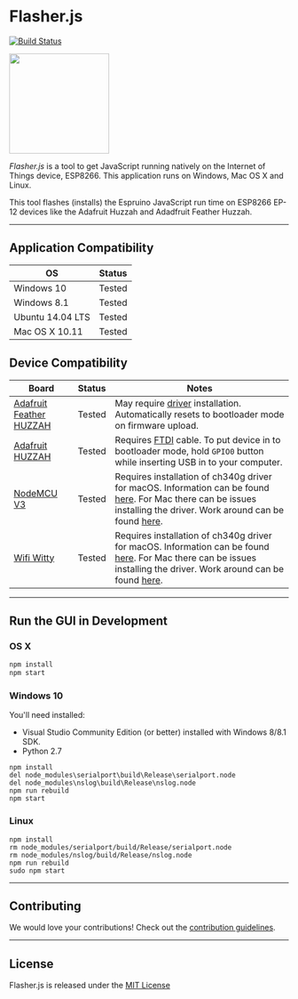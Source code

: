 # Flasher.js
[![Build Status](https://api.travis-ci.org/thingsSDK/flasher.js.svg)](https://travis-ci.org/thingsSDK/flasher.js)

<img src="http://thingssdk.com/flasher.js.svg" width="180px" height="180px">


_Flasher.js_ is a tool to get JavaScript running natively on
the Internet of Things device, ESP8266. This application runs on
Windows, Mac OS X and Linux.

This tool flashes (installs) the Espruino JavaScript run time on ESP8266
EP-12 devices like the Adafruit Huzzah and Adadfruit Feather Huzzah.

-----

## Application Compatibility 

|OS|Status|
|---|:-----:|
|Windows 10| Tested |
|Windows 8.1| Tested |
|Ubuntu 14.04 LTS| Tested |
|Mac OS X 10.11| Tested |


## Device Compatibility

|Board|Status|Notes|
|---|:-----:|-------|
|[Adafruit Feather HUZZAH](https://www.adafruit.com/products/2821)|Tested|May require [driver](https://www.silabs.com/products/mcu/Pages/USBtoUARTBridgeVCPDrivers.aspx) installation. Automatically resets to bootloader mode on firmware upload.|
|[Adafruit HUZZAH](https://learn.adafruit.com/adafruit-huzzah-esp8266-breakout)|Tested|Requires [FTDI](https://www.adafruit.com/products/70) cable. To put device in to bootloader mode, hold `GPIO0` button while inserting USB in to your computer.|
|[NodeMCU V3](http://www.banggood.com/V3-NodeMcu-Lua-WIFI-Development-Board-p-992733.html)|Tested|Requires installation of ch340g driver for macOS.  Information can be found [here](http://www.wemos.cc/tutorial/get_started_in_nodemcu.html).  For Mac there can be issues installing the driver.  Work around can be found [here](https://tzapu.com/making-ch340-ch341-serial-adapters-work-under-el-capitan-os-x/).|
|[Wifi Witty](http://www.aliexpress.com/item/Smart-Electronics-ESP8266-serial-WIFI-Witty-cloud-Development-Board-ESP-12F-module-MINI-nodemcu/32597903268.html)|Tested|Requires installation of ch340g driver for macOS.  Information can be found [here](http://www.wemos.cc/tutorial/get_started_in_nodemcu.html).  For Mac there can be issues installing the driver.  Work around can be found [here](https://tzapu.com/making-ch340-ch341-serial-adapters-work-under-el-capitan-os-x/).|
-------

## Run the GUI in Development

### OS X

```bash
npm install
npm start
```

### Windows 10

You'll need installed:

* Visual Studio Community Edition (or better) installed with Windows 8/8.1 SDK.
* Python 2.7

```
npm install
del node_modules\serialport\build\Release\serialport.node
del node_modules\nslog\build\Release\nslog.node
npm run rebuild
npm start
```

### Linux

```
npm install
rm node_modules/serialport/build/Release/serialport.node
rm node_modules/nslog/build/Release/nslog.node
npm run rebuild
sudo npm start
```
-------

## Contributing

We would love your contributions! Check out the [contribution guidelines](CONTRIBUTING.md).

-------

## License 

Flasher.js is released under the [MIT License](https://opensource.org/licenses/MIT)